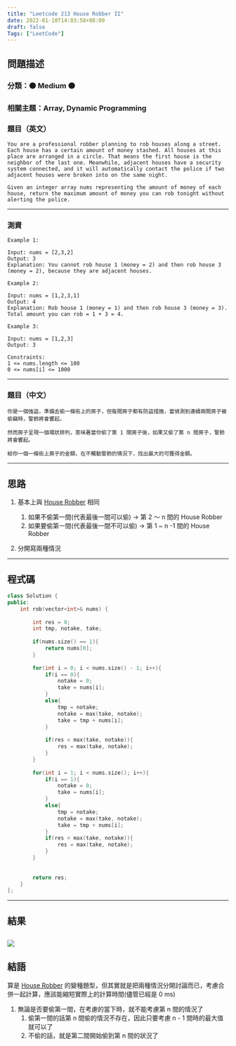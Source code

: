 ```yaml
---
title: "Leetcode 213 House Robber II"
date: 2022-01-10T14:03:58+08:00
draft: false
Tags: ["LeetCode"]
---
```



## 問題描述

### 分類：🟠 Medium 🟠

### 相關主題：Array, Dynamic Programming

### 題目（英文）

```
You are a professional robber planning to rob houses along a street. Each house has a certain amount of money stashed. All houses at this place are arranged in a circle. That means the first house is the neighbor of the last one. Meanwhile, adjacent houses have a security system connected, and it will automatically contact the police if two adjacent houses were broken into on the same night.

Given an integer array nums representing the amount of money of each house, return the maximum amount of money you can rob tonight without alerting the police.
```

---

### 測資

```
Example 1:

Input: nums = [2,3,2]
Output: 3
Explanation: You cannot rob house 1 (money = 2) and then rob house 3 (money = 2), because they are adjacent houses.

Example 2:

Input: nums = [1,2,3,1]
Output: 4
Explanation: Rob house 1 (money = 1) and then rob house 3 (money = 3).
Total amount you can rob = 1 + 3 = 4.

Example 3:

Input: nums = [1,2,3]
Output: 3

Constraints:
1 <= nums.length <= 100
0 <= nums[i] <= 1000
```

---

### 題目（中文）

```
你是一個強盜，準備去偷一條街上的房子，但每間房子都有防盜措施，當偵測到連續兩間房子被偷竊時，警鈴將會響起。

然而房子呈現一個環狀排列，意味著當你偷了第 1 間房子後，如果又偷了第 n 間房子，警鈴將會響起。

給你一個一條街上房子的金額，在不觸動警鈴的情況下，找出最大的可獲得金額。
```

---

## 思路

1. 基本上與 [House Robber](https://dilemmarabbit.github.io/leetcode/leetcode-198-house-robber/) 相同
   1. 如果不偷第一間(代表最後一間可以偷) -> 第 2 ～ n 間的 House Robber
   2. 如果要偷第一間(代表最後一間不可以偷) -> 第 1 ~ n -1 間的 House Robber

2. 分開寫兩種情況

---

## 程式碼

```c++
class Solution {
public:
    int rob(vector<int>& nums) {
        
        int res = 0;
        int tmp, notake, take;
        
        if(nums.size() == 1){
            return nums[0];
        }
        
        for(int i = 0; i < nums.size() - 1; i++){
            if(i == 0){
                notake = 0;
                take = nums[i];
            }
            else{
                tmp = notake;
                notake = max(take, notake);
                take = tmp + nums[i];
            }
            
            if(res < max(take, notake)){
                res = max(take, notake);
            }
        }
        
        for(int i = 1; i < nums.size(); i++){
            if(i == 1){
                notake = 0;
                take = nums[i];
            }
            else{
                tmp = notake;
                notake = max(take, notake);
                take = tmp + nums[i];
            }
            if(res < max(take, notake)){
                res = max(take, notake);
            }
        }
        
        
        return res;
    }
};
```

---

## 結果

![](https://i.imgur.com/DSuuXSN.png)
---

## 結語

算是 [House Robber](https://dilemmarabbit.github.io/leetcode/leetcode-198-house-robber/) 的變種題型，但其實就是把兩種情況分開討論而已，考慮合併一起計算，應該能縮短實際上的計算時間(儘管已經是 0 ms)

1. 無論是否要偷第一間，在考慮的當下時，就不能考慮第 n 間的情況了
   1. 偷第一間的話第 n 間偷的情況不存在，因此只要考慮 n - 1 間時的最大值就可以了
   2. 不偷的話，就是第二間開始偷到第 n 間的狀況了